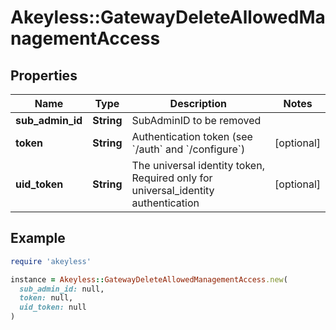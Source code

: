 # Akeyless::GatewayDeleteAllowedManagementAccess

## Properties

| Name | Type | Description | Notes |
| ---- | ---- | ----------- | ----- |
| **sub_admin_id** | **String** | SubAdminID to be removed |  |
| **token** | **String** | Authentication token (see &#x60;/auth&#x60; and &#x60;/configure&#x60;) | [optional] |
| **uid_token** | **String** | The universal identity token, Required only for universal_identity authentication | [optional] |

## Example

```ruby
require 'akeyless'

instance = Akeyless::GatewayDeleteAllowedManagementAccess.new(
  sub_admin_id: null,
  token: null,
  uid_token: null
)
```

